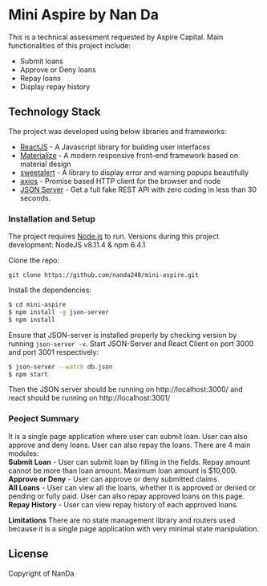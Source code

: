 # Mini Aspire by Nan Da

This is a technical assessment requested by Aspire Capital.
Main functionalities of this project include:
  - Submit loans
  - Approve or Deny loans
  - Repay loans
  - Display repay history

## Technology Stack
The project was developed using below libraries and frameworks:
* [ReactJS](https://reactjs.org/) - A Javascript library for building user interfaces
* [Materialize](https://materializecss.com/) - A modern responsive front-end framework based on material design
* [sweetalert](https://sweetalert.js.org/) - A library to display error and warning popups beautifully
* [axios](https://github.com/axios/axios) - Promise based HTTP client for the browser and node
* [JSON Server](https://github.com/typicode/json-server) - Get a full fake REST API with zero coding in less than 30 seconds.

### Installation and Setup
The project requires [Node.js](https://nodejs.org/) to run.
Versions during this project development: NodeJS v8.11.4 & npm 6.4.1

Clone the repo:
```
git clone https://github.com/nanda248/mini-aspire.git
```

Install the dependencies:
```sh
$ cd mini-aspire
$ npm install -g json-server
$ npm install
```
Ensure that JSON-server is installed properly by checking version by running `json-server -v`.
Start JSON-Server and React Client on port 3000 and port 3001 respectively:
```sh
$ json-server --watch db.json
$ npm start
```

Then the JSON server should be running on http://localhost:3000/ and react should be running on http://localhost:3001/


### Peoject Summary
It is a single page application where user can submit loan. User can also approve and deny loans. User can also repay the loans. There are 4 main modules:  
**Submit Loan** - User can submit loan by filling in the fields. Repay amount cannot be more than loan amount. Maximum loan amount is $10,000.  
**Approve or Deny** - User can approve or deny submitted claims.  
**All Loans** - User can view all the loans, whether it is approved or denied or pending or fully paid. User can also repay approved loans on this page.  
**Repay History** - User can view repay history of each approved loans.  

**Limitations**
There are no state management library and routers used because it is a single page application with very minimal state manipulation. 

License
----
Copyright of NanDa

